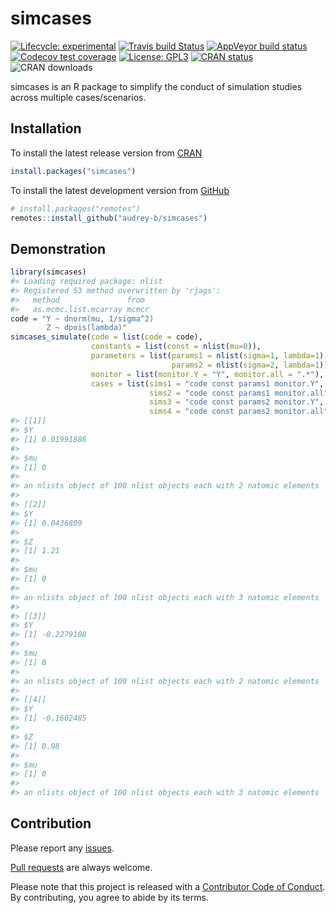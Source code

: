 
<!-- README.md is generated from README.Rmd. Please edit that file -->

# simcases

<!-- badges: start -->

[![Lifecycle:
experimental](https://img.shields.io/badge/lifecycle-experimental-orange.svg)](https://www.tidyverse.org/lifecycle/#experimental)
[![Travis build
Status](https://www.travis-ci.com/audrey-b/simcases.svg?token=LCuTqqVUfUECxm1xTQLb&branch=master)](https://www.travis-ci.com/audrey-b/simcases)
[![AppVeyor build
status](https://ci.appveyor.com/api/projects/status/r36uoa15oab7fofd/branch/master?svg=true)](https://ci.appveyor.com/project/audrey-b/simcases/branch/master)
[![Codecov test
coverage](https://codecov.io/gh/audrey-b/simcases/branch/master/graph/badge.svg?token=BsckUvkTy8)](https://codecov.io/gh/audrey-b/simcases)
[![License:
GPL3](https://img.shields.io/badge/License-GPL3-blue.svg)](https://www.gnu.org/licenses/gpl-3.0.html)
[![CRAN
status](https://www.r-pkg.org/badges/version/simcases)](https://cran.r-project.org/package=simcases)
![CRAN downloads](http://cranlogs.r-pkg.org/badges/simcases)
<!-- badges: end -->

simcases is an R package to simplify the conduct of simulation studies
across multiple cases/scenarios.

## Installation

To install the latest release version from
[CRAN](https://cran.r-project.org)

``` r
install.packages("simcases")
```

To install the latest development version from
[GitHub](https://github.com/audrey-b/simcases)

``` r
# install.packages("remotes")
remotes::install_github("audrey-b/simcases")
```

## Demonstration

``` r
library(simcases)
#> Loading required package: nlist
#> Registered S3 method overwritten by 'rjags':
#>   method               from 
#>   as.mcmc.list.mcarray mcmcr
code = "Y ~ dnorm(mu, 1/sigma^2)
        Z ~ dpois(lambda)"
simcases_simulate(code = list(code = code),
                  constants = list(const = nlist(mu=0)),
                  parameters = list(params1 = nlist(sigma=1, lambda=1),
                                    params2 = nlist(sigma=2, lambda=1)),
                  monitor = list(monitor.Y = "Y", monitor.all = ".*"),
                  cases = list(sims1 = "code const params1 monitor.Y",
                               sims2 = "code const params1 monitor.all",
                               sims3 = "code const params2 monitor.Y",
                               sims4 = "code const params2 monitor.all"))
#> [[1]]
#> $Y
#> [1] 0.01991886
#> 
#> $mu
#> [1] 0
#> 
#> an nlists object of 100 nlist objects each with 2 natomic elements
#> 
#> [[2]]
#> $Y
#> [1] 0.0436809
#> 
#> $Z
#> [1] 1.21
#> 
#> $mu
#> [1] 0
#> 
#> an nlists object of 100 nlist objects each with 3 natomic elements
#> 
#> [[3]]
#> $Y
#> [1] -0.2279108
#> 
#> $mu
#> [1] 0
#> 
#> an nlists object of 100 nlist objects each with 2 natomic elements
#> 
#> [[4]]
#> $Y
#> [1] -0.1602485
#> 
#> $Z
#> [1] 0.98
#> 
#> $mu
#> [1] 0
#> 
#> an nlists object of 100 nlist objects each with 3 natomic elements
```

## Contribution

Please report any [issues](https://github.com/audrey-b/simcases/issues).

[Pull requests](https://github.com/audrey-b/simcases/pulls) are always
welcome.

Please note that this project is released with a [Contributor Code of
Conduct](https://github.com/audrey-b/simcases/blob/master/CODE_OF_CONDUCT.md).
By contributing, you agree to abide by its terms.
